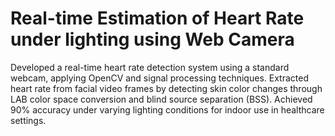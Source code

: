 # Real-time Estimation of Heart Rate under lighting using Web Camera
Developed a real-time heart rate detection system using a standard webcam, applying OpenCV and signal processing techniques.
Extracted heart rate from facial video frames by detecting skin color changes through LAB color space conversion and blind source separation (BSS).
Achieved 90% accuracy under varying lighting conditions for indoor use in healthcare settings.
